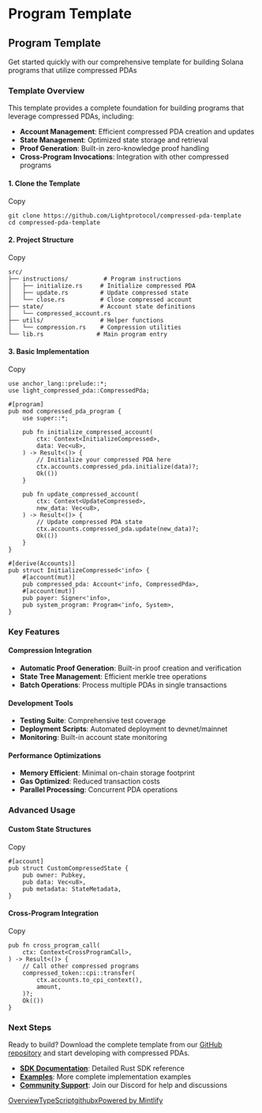 
# Program Template

## Program Template <a href="#program-template" id="program-template"></a>

Get started quickly with our comprehensive template for building Solana programs that utilize compressed PDAs

### Template Overview <a href="#template-overview" id="template-overview"></a>

This template provides a complete foundation for building programs that leverage compressed PDAs, including:

* **Account Management**: Efficient compressed PDA creation and updates
* **State Management**: Optimized state storage and retrieval
* **Proof Generation**: Built-in zero-knowledge proof handling
* **Cross-Program Invocations**: Integration with other compressed programs


#### 1. Clone the Template <a href="#id-1-clone-the-template" id="id-1-clone-the-template"></a>

Copy

```
git clone https://github.com/Lightprotocol/compressed-pda-template
cd compressed-pda-template
```


#### 2. Project Structure <a href="#id-2-project-structure" id="id-2-project-structure"></a>

Copy

```
src/
├── instructions/          # Program instructions
│   ├── initialize.rs     # Initialize compressed PDA
│   ├── update.rs         # Update compressed state
│   └── close.rs          # Close compressed account
├── state/                # Account state definitions
│   └── compressed_account.rs
├── utils/                # Helper functions
│   └── compression.rs    # Compression utilities
└── lib.rs               # Main program entry
```



#### 3. Basic Implementation <a href="#id-3-basic-implementation" id="id-3-basic-implementation"></a>

Copy

```
use anchor_lang::prelude::*;
use light_compressed_pda::CompressedPda;

#[program]
pub mod compressed_pda_program {
    use super::*;

    pub fn initialize_compressed_account(
        ctx: Context<InitializeCompressed>,
        data: Vec<u8>,
    ) -> Result<()> {
        // Initialize your compressed PDA here
        ctx.accounts.compressed_pda.initialize(data)?;
        Ok(())
    }

    pub fn update_compressed_account(
        ctx: Context<UpdateCompressed>,
        new_data: Vec<u8>,
    ) -> Result<()> {
        // Update compressed PDA state
        ctx.accounts.compressed_pda.update(new_data)?;
        Ok(())
    }
}

#[derive(Accounts)]
pub struct InitializeCompressed<'info> {
    #[account(mut)]
    pub compressed_pda: Account<'info, CompressedPda>,
    #[account(mut)]
    pub payer: Signer<'info>,
    pub system_program: Program<'info, System>,
}
```



### Key Features <a href="#key-features" id="key-features"></a>



#### Compression Integration <a href="#compression-integration" id="compression-integration"></a>

* **Automatic Proof Generation**: Built-in proof creation and verification
* **State Tree Management**: Efficient merkle tree operations
* **Batch Operations**: Process multiple PDAs in single transactions



#### Development Tools <a href="#development-tools" id="development-tools"></a>

* **Testing Suite**: Comprehensive test coverage
* **Deployment Scripts**: Automated deployment to devnet/mainnet
* **Monitoring**: Built-in account state monitoring



#### Performance Optimizations <a href="#performance-optimizations" id="performance-optimizations"></a>

* **Memory Efficient**: Minimal on-chain storage footprint
* **Gas Optimized**: Reduced transaction costs
* **Parallel Processing**: Concurrent PDA operations

### Advanced Usage <a href="#advanced-usage" id="advanced-usage"></a>

#### Custom State Structures <a href="#custom-state-structures" id="custom-state-structures"></a>

Copy

```
#[account]
pub struct CustomCompressedState {
    pub owner: Pubkey,
    pub data: Vec<u8>,
    pub metadata: StateMetadata,
}
```

#### Cross-Program Integration <a href="#cross-program-integration" id="cross-program-integration"></a>

Copy

```
pub fn cross_program_call(
    ctx: Context<CrossProgramCall>,
) -> Result<()> {
    // Call other compressed programs
    compressed_token::cpi::transfer(
        ctx.accounts.to_cpi_context(),
        amount,
    )?;
    Ok(())
}
```

### Next Steps <a href="#next-steps" id="next-steps"></a>

Ready to build? Download the complete template from our [GitHub repository](https://github.com/Lightprotocol/light-protocol) and start developing with compressed PDAs.

* [**SDK Documentation**](https://luminouslabs.mintlify.app/integrate/rust-client): Detailed Rust SDK reference
* [**Examples**](https://luminouslabs.mintlify.app/examples): More complete implementation examples
* [**Community Support**](https://discord.gg/lightprotocol): Join our Discord for help and discussions

[Overview](https://luminouslabs.mintlify.app/products/compressed-pdas/overview)[TypeScript](https://luminouslabs.mintlify.app/integrate/typescript-client)[github](https://github.com/Lightprotocol/light-protocol)[x](https://x.com/lightprotocol)[Powered by Mintlify](https://mintlify.com/preview-request?utm_campaign=poweredBy\&utm_medium=referral\&utm_source=luminouslabs)
